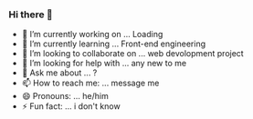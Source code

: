 ### Hi there 👋

- 🔭 I’m currently working on ... Loading
- 🌱 I’m currently learning ... Front-end engineering
- 👯 I’m looking to collaborate on ... web devolopment project
- 🤔 I’m looking for help with ... any new to me
- 💬 Ask me about ...  ?
- 📫 How to reach me: ... message me
- 😄 Pronouns: ... he/him
- ⚡ Fun fact: ... i don't know
